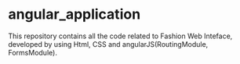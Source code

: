 # angular_application
This repository contains all the code related to Fashion Web Inteface, developed by using Html, CSS and  angularJS(RoutingModule, FormsModule).

